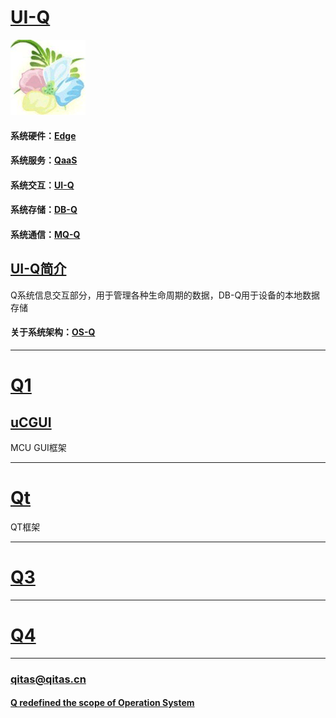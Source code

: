 ﻿# [UI-Q](https://github.com/OS-Q/UI-Q) 

[![sites](OS-Q/OS-Q.png)](http://www.os-q.com)

#### 系统硬件：[Edge](https://github.com/OS-Q/Edge-Q)
#### 系统服务：[QaaS](https://github.com/OS-Q/QaaS)
#### 系统交互：[UI-Q](https://github.com/OS-Q/UI-Q)
#### 系统存储：[DB-Q](https://github.com/OS-Q/DB-Q)
#### 系统通信：[MQ-Q](https://github.com/OS-Q/MQ-Q)

## [UI-Q简介](https://github.com/OS-Q/UI-Q/wiki)

Q系统信息交互部分，用于管理各种生命周期的数据，DB-Q用于设备的本地数据存储

#### 关于系统架构：[OS-Q](https://github.com/OS-Q/OS-Q)

---

# [Q1](https://github.com/OS-Q/Q1) 

## [uCGUI](https://www.sqlite.org/)  

MCU GUI框架

---
# [Qt](https://github.com/OS-Q/Q2) 

QT框架

---
# [Q3](https://github.com/OS-Q/Q3) 


---
# [Q4](https://github.com/OS-Q/Q4) 



---

###  qitas@qitas.cn
####  [Q redefined the scope of Operation System](http://www.OS-Q.com)